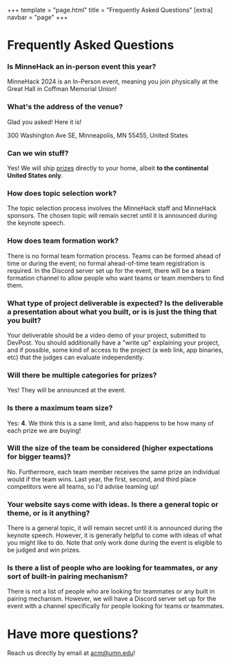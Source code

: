 +++
template = "page.html"
title = "Frequently Asked Questions"
[extra]
navbar = "page"
+++

# Frequently Asked Questions

### Is MinneHack an in-person event this year?

MinneHack 2024 is an In-Person event, meaning you join physically at the Great Hall in Coffman Memorial Union!

### What's the address of the venue?

Glad you asked! Here it is!

300 Washington Ave SE, Minneapolis, MN 55455, United States

### Can we win stuff?

Yes! We will ship [prizes](/prizes) directly to your home, albeit **to the continental United States only**.

### How does topic selection work?

The topic selection process involves the MinneHack staff and MinneHack sponsors. The chosen topic will remain secret until it is announced during the keynote speech.

### How does team formation work?

There is no formal team formation process. Teams can be formed ahead of time or during the event; no formal ahead-of-time team registration is required. In the Discord server set up for the event, there will be a team formation channel to allow people who want teams or team members to find them. 

### What type of project deliverable is expected? Is the deliverable a presentation about what you built, or is is just the thing that you built?

Your deliverable should be a video demo of your project, submitted to DevPost. You should additionally have a "write up" explaining your project, and if possible, some kind of access to the project (a web link, app binaries, etc) that the judges can evaluate independently.

### Will there be multiple categories for prizes?

Yes! They will be announced at the event.

### Is there a maximum team size?

Yes: **4**. We think this is a sane limit, and also happens to be how many of each prize we are buying!

### Will the size of the team be considered (higher expectations for bigger teams)?
	
No. Furthermore, each team member receives the same prize an individual would if the team wins. Last year, the first, second, and third place competitors were all teams, so I'd advise teaming up!

### Your website says come with ideas.  Is there a general topic or theme, or is it anything?
	
There is a general topic, it will remain secret until it is announced during the keynote speech. However, it is generally helpful to come with ideas of what you might like to do. Note that only work done during the event is eligible to be judged and win prizes.

### Is there a list of people who are looking for teammates, or any sort of built-in pairing mechanism?
	
There is not a list of people who are looking for teammates or any built in pairing mechanism. However, we will have a Discord server set up for the event with a channel specifically for people looking for teams or teammates. 

# Have more questions?

Reach us directly by email at [acm@umn.edu](mailto:acm@umn.edu)!

